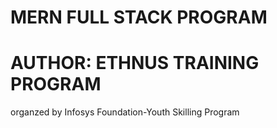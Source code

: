 # MERN FULL STACK PROGRAM 

# AUTHOR: ETHNUS TRAINING PROGRAM

organzed by Infosys Foundation-Youth Skilling Program
